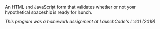 An HTML and JavaScript form that validates whether or not your hypothetical spaceship is ready for launch.

*This program was a homework assignment at LaunchCode's Lc101 (2019)*